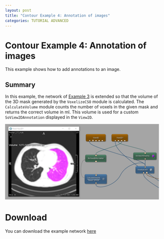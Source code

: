 ```yaml
---
layout: post
title: "Contour Example 4: Annotation of images"
categories: TUTORIAL ADVANCED
---
```


# Contour Example 4: Annotation of images
This example shows how to add annotations to an image.

## Summary
In this example, the network of [Example 3](data_objects/contours/example3) is extended so that the volume of the 3D mask generated by the `VoxelizeCSO` module is calculated. The `CalculateVolume` module counts the number of voxels in the given mask and returns the correct volume in ml. This volume is used for a custom `SoView2DAnnotation` displayed in the `View2D`. 

![Screenshot](/examples/data_objects/contours/example4/image.png)

# Download
You can download the example network [here](/examples/data_objects/contours/example4/ContourExample4.mlab)
